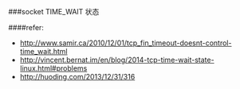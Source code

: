 ###socket TIME_WAIT 状态

####refer:
- http://www.samir.ca/2010/12/01/tcp_fin_timeout-doesnt-control-time_wait.html
- http://vincent.bernat.im/en/blog/2014-tcp-time-wait-state-linux.html#problems
- http://huoding.com/2013/12/31/316

